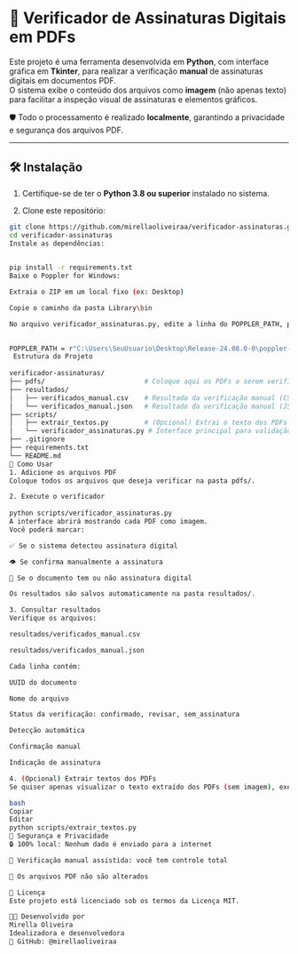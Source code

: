 # 🔏 Verificador de Assinaturas Digitais em PDFs

Este projeto é uma ferramenta desenvolvida em **Python**, com interface gráfica em **Tkinter**, para realizar a verificação **manual** de assinaturas digitais em documentos PDF.  
O sistema exibe o conteúdo dos arquivos como **imagem** (não apenas texto) para facilitar a inspeção visual de assinaturas e elementos gráficos.

🛡️ Todo o processamento é realizado **localmente**, garantindo a privacidade e segurança dos arquivos PDF.

---

## 🛠️ Instalação

1. Certifique-se de ter o **Python 3.8 ou superior** instalado no sistema.

2. Clone este repositório:

```bash
git clone https://github.com/mirellaoliveiraa/verificador-assinaturas.git
cd verificador-assinaturas
Instale as dependências:

 
pip install -r requirements.txt
Baixe o Poppler for Windows:

Extraia o ZIP em um local fixo (ex: Desktop)

Copie o caminho da pasta Library\bin

No arquivo verificador_assinaturas.py, edite a linha do POPPLER_PATH, por exemplo:

 
POPPLER_PATH = r"C:\Users\SeuUsuario\Desktop\Release-24.08.0-0\poppler-24.08.0\Library\bin"
 Estrutura do Projeto
 
verificador-assinaturas/
├── pdfs/                         # Coloque aqui os PDFs a serem verificados
├── resultados/
│   ├── verificados_manual.csv    # Resultado da verificação manual (CSV)
│   └── verificados_manual.json   # Resultado da verificação manual (JSON)
├── scripts/
│   ├── extrair_textos.py         # (Opcional) Extrai o texto dos PDFs
│   └── verificador_assinaturas.py # Interface principal para validação
├── .gitignore
├── requirements.txt
└── README.md
🧪 Como Usar
1. Adicione os arquivos PDF
Coloque todos os arquivos que deseja verificar na pasta pdfs/.

2. Execute o verificador
 
python scripts/verificador_assinaturas.py
A interface abrirá mostrando cada PDF como imagem.
Você poderá marcar:

✅ Se o sistema detectou assinatura digital

👁️ Se confirma manualmente a assinatura

📌 Se o documento tem ou não assinatura digital

Os resultados são salvos automaticamente na pasta resultados/.

3. Consultar resultados
Verifique os arquivos:

resultados/verificados_manual.csv

resultados/verificados_manual.json

Cada linha contém:

UUID do documento

Nome do arquivo

Status da verificação: confirmado, revisar, sem_assinatura

Detecção automática

Confirmação manual

Indicação de assinatura

4. (Opcional) Extrair textos dos PDFs
Se quiser apenas visualizar o texto extraído dos PDFs (sem imagem), execute:

bash
Copiar
Editar
python scripts/extrair_textos.py
🔐 Segurança e Privacidade
🔒 100% local: Nenhum dado é enviado para a internet

🧠 Verificação manual assistida: você tem controle total

📄 Os arquivos PDF não são alterados

📝 Licença
Este projeto está licenciado sob os termos da Licença MIT.

👩‍💻 Desenvolvido por
Mirella Oliveira
Idealizadora e desenvolvedora
🔗 GitHub: @mirellaoliveiraa
